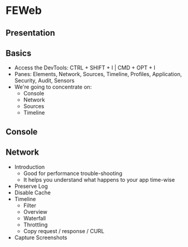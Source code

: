 # FEWeb

## Presentation

## Basics
* Access the DevTools: CTRL + SHIFT + I | CMD + OPT + I
* Panes: Elements, Network, Sources, Timeline, Profiles, Application, Security, Audit, Sensors
* We're going to concentrate on:
    * Console
    * Network
    * Sources
    * Timeline

## Console

## Network
* Introduction
    * Good for performance trouble-shooting
    * It helps you understand what happens to your app time-wise
* Preserve Log
* Disable Cache    
* Timeline
    * Filter
    * Overview
    * Waterfall
    * Throttling
    * Copy request / response / CURL
* Capture Screenshots

